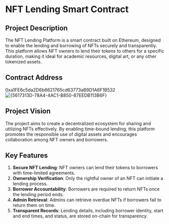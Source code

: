 # NFT Lending Smart Contract 

## Project Description
The NFT Lending Platform is a smart contract built on Ethereum, designed to enable the lending and borrowing of NFTs securely and transparently. This platform allows NFT owners to lend their tokens to others for a specific duration, making it ideal for academic resources, digital art, or any other tokenized assets.

## Contract Address
0xa1FE6c5da2D6b6621765cd63773aB9D1A6F1B532
![{5617313D-78A4-4AC1-B850-87EEDB113B6F}](https://github.com/user-attachments/assets/e786b46c-f435-44f6-9dfd-a98023e66a70)

## Project Vision
The project aims to create a decentralized ecosystem for sharing and utilizing NFTs effectively. By enabling time-bound lending, this platform promotes the responsible use of digital assets and encourages collaboration among NFT owners and borrowers.

## Key Features
1. **Secure NFT Lending**: NFT owners can lend their tokens to borrowers with time-limited agreements.
2. **Ownership Verification**: Only the rightful owner of an NFT can initiate a lending process.
3. **Borrower Accountability**: Borrowers are required to return NFTs once the lending period ends.
4. **Admin Retrieval**: Admins can retrieve overdue NFTs if borrowers fail to return them on time.
5. **Transparent Records**: Lending details, including borrower identity, start and end times, and status, are stored on-chain for transparency.
